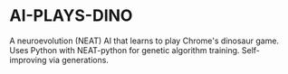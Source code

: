 # AI-PLAYS-DINO
A neuroevolution (NEAT) AI that learns to play Chrome's dinosaur game. Uses Python with NEAT-python for genetic algorithm training. Self-improving via generations.
